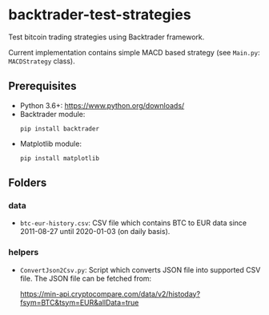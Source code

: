 # backtrader-test-strategies

Test bitcoin trading strategies using Backtrader framework.

Current implementation contains simple MACD based strategy (see `Main.py`: `MACDStrategy` class).

## Prerequisites

- Python 3.6+: https://www.python.org/downloads/
- Backtrader module: 
    ```
    pip install backtrader
    ```
- Matplotlib module: 
    ```
    pip install matplotlib
    ``` 
 
## Folders

### data

- `btc-eur-history.csv`: CSV file which contains BTC to EUR data since 2011-08-27 until 2020-01-03 (on daily basis).

### helpers

- `ConvertJson2Csv.py`: Script which converts JSON file into supported CSV file. The JSON file can be fetched from: 

    https://min-api.cryptocompare.com/data/v2/histoday?fsym=BTC&tsym=EUR&allData=true 